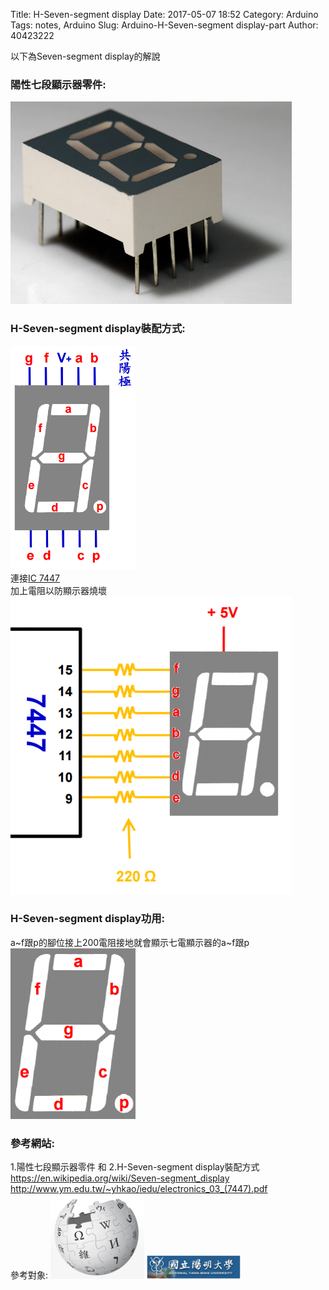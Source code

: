 Title: H-Seven-segment display
Date: 2017-05-07 18:52
Category: Arduino
Tags: notes, Arduino
Slug: Arduino-H-Seven-segment display-part
Author: 40423222

以下為Seven-segment display的解說

<!-- PELICAN_END_SUMMARY -->

### 陽性七段顯示器零件:<br/>
<img src="./../data/Arduino/H-Seven-segment display/part/Seven-segment display.png" width="450" /><br/>



### H-Seven-segment display裝配方式:<br/>
<img src="./../data/Arduino/H-Seven-segment display/part/install.png" width="200" /><br/>
連接<a href="https://40423222.github.io/2017springcd_hw/blog/Arduino-IC 7447-part.html">IC 7447</a><br/>
加上電阻以防顯示器燒壞<br/>
<img src="./../data/Arduino/H-Seven-segment display/part/install-IC 7447.png" width="450" /><br/>



### H-Seven-segment display功用:
a~f跟p的腳位接上200電阻接地就會顯示七電顯示器的a~f跟p<br/>
<img src="./../data/Arduino/H-Seven-segment display/part/a to f.png" width="200" /><br/>



### 參考網站:<br/>
1.陽性七段顯示器零件 和 2.H-Seven-segment display裝配方式<br/>
<a href="https://en.wikipedia.org/wiki/Seven-segment_display">https://en.wikipedia.org/wiki/Seven-segment_display</a><br/>
<a href="http://www.ym.edu.tw/~yhkao/iedu/electronics_03_(7447).pdf">http://www.ym.edu.tw/~yhkao/iedu/electronics_03_(7447).pdf</a><br/>
參考對象:
<img src="./../data/Arduino/LED/維基百科.png" width="150" />
<img src="./../data/Arduino/IC 7447/國立陽明大學.png" width="150" />